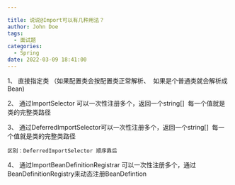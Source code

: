 ```yaml
---

title: 说说@Import可以有几种用法？
author: John Doe
tags:
  - 面试题
categories:
  - Spring
date: 2022-03-09 18:41:00
---
```

1、 直接指定类 （如果配置类会按配置类正常解析、  如果是个普通类就会解析成Bean)

2、 通过ImportSelector 可以一次性注册多个，返回一个string[]  每一个值就是类的完整类路径
	
3、 通过DeferredImportSelector可以一次性注册多个，返回一个string[]  每一个值就是类的完整类路径
	
    区别：DeferredImportSelector 顺序靠后

4、 通过ImportBeanDefinitionRegistrar 可以一次性注册多个，通过BeanDefinitionRegistry来动态注册BeanDefintion